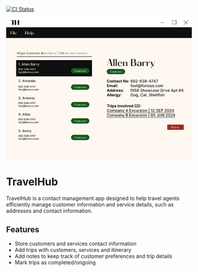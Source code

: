 [![CI Status](https://github.com/AY2425S2-CS2103-F09-1/tp/actions/workflows/gradle.yml/badge.svg)](https://github.com/AY2425S2-CS2103-F09-1/tp/actions)

![Ui](docs/images/Ui.png)

# TravelHub

TravelHub is a contact management app designed to help travel agents efficiently manage customer information and service details, such as addresses and contact information.

## Features
* Store customers and services contact information
* Add trips with customers, services and itinerary
* Add notes to keep track of customer preferences and trip details
* Mark trips as completed/ongoing

